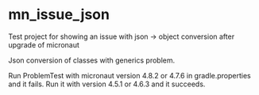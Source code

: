 # mn_issue_json
Test project for showing an issue with json -> object conversion after upgrade of micronaut

Json conversion of classes with generics problem.

Run ProblemTest with micronaut version 4.8.2 or 4.7.6 in gradle.properties and it fails.
Run it with version 4.5.1 or 4.6.3 and it succeeds.

